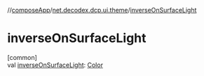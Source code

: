 //[composeApp](../../index.md)/[net.decodex.dcp.ui.theme](index.md)/[inverseOnSurfaceLight](inverse-on-surface-light.md)

# inverseOnSurfaceLight

[common]\
val [inverseOnSurfaceLight](inverse-on-surface-light.md): [Color](https://developer.android.com/reference/kotlin/androidx/compose/ui/graphics/Color.html)
